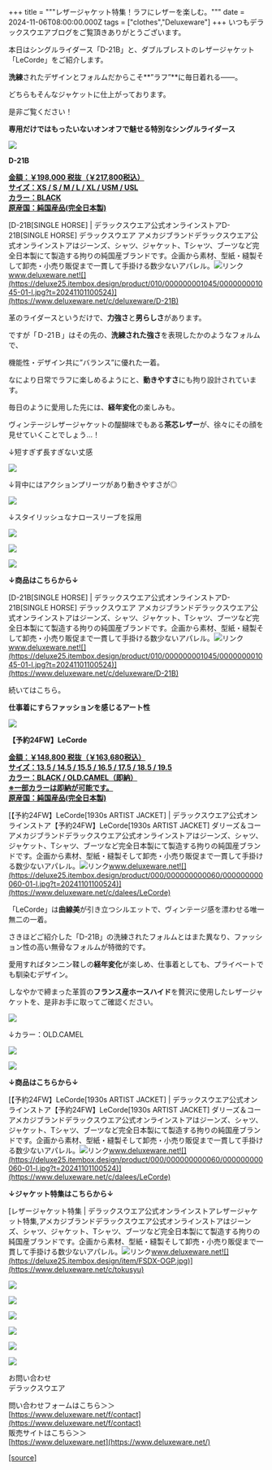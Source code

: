 +++
title = """レザージャケット特集！ラフにレザーを楽しむ。"""
date = 2024-11-06T08:00:00.000Z
tags = ["clothes","Deluxeware"]
+++
いつもデラックスウエアブログをご覧頂きありがとうございます。

本日はシングルライダース「D-21B」と、ダブルブレストのレザージャケット「LeCorde」をご紹介します。

**洗練**されたデザインとフォルムだからこそ**”ラフ”**に毎日着れる――。

どちらもそんなジャケットに仕上がっております。

是非ご覧ください！

**専用だけではもったいないオンオフで魅せる特別なシングルライダース**

[![](https://stat.ameba.jp/user_images/20241106/09/deluxeware/e5/be/j/o0800120015506741489.jpg)](https://stat.ameba.jp/user_images/20241106/09/deluxeware/e5/be/j/o0800120015506741489.jpg)

**D-21B**

**[金額：￥198,000 税抜（￥217,800税込）](https://www.deluxeware.net/c/deluxeware/D-21B)  
[サイズ：XS / S / M / L / XL / USM / USL](https://www.deluxeware.net/c/deluxeware/D-21B)  
[カラー：BLACK](https://www.deluxeware.net/c/deluxeware/D-21B)  
[原産国：純国産品(完全日本製)](https://www.deluxeware.net/c/deluxeware/D-21B)**

[D-21B\[SINGLE HORSE\] | デラックスウエア公式オンラインストアD-21B\[SINGLE HORSE\] デラックスウエア アメカジブランドデラックスウエア公式オンラインストアはジーンズ、シャツ、ジャケット、Tシャツ、ブーツなど完全日本製にて製造する拘りの純国産ブランドです。企画から素材、型紙・縫製そして卸売・小売り販促まで一貫して手掛ける数少ないアパレル。![リンク](https://c.stat100.ameba.jp/ameblo/symbols/v3.20.0/svg/gray/editor_link.svg)www.deluxeware.net![](https://deluxe25.itembox.design/product/010/000000001045/000000001045-01-l.jpg?t=20241101100524)](https://www.deluxeware.net/c/deluxeware/D-21B)

革のライダースというだけで、**力強さ**と**男らしさ**があります。

ですが「Ｄ-21Ｂ」はその先の、**洗練された強さ**を表現したかのようなフォルムで、

機能性・デザイン共に”バランス”に優れた一着。

なにより日常でラフに楽しめるようにと、**動きやすさ**にも拘り設計されています。

毎日のように愛用した先には、**経年変化**の楽しみも。

ヴィンテージレザージャケットの醍醐味でもある**茶芯レザー**が、徐々にその顔を見せていくことでしょう…！

↓短すぎず長すぎない丈感

[![](https://stat.ameba.jp/user_images/20241106/09/deluxeware/f3/99/j/o0800120015506741509.jpg)](https://stat.ameba.jp/user_images/20241106/09/deluxeware/f3/99/j/o0800120015506741509.jpg)

↓背中にはアクションプリーツがあり動きやすさが◎

[![](https://stat.ameba.jp/user_images/20241106/09/deluxeware/2f/7e/j/o0800120015506741663.jpg)](https://stat.ameba.jp/user_images/20241106/09/deluxeware/2f/7e/j/o0800120015506741663.jpg)

↓スタイリッシュなナロースリーブを採用

[![](https://stat.ameba.jp/user_images/20241017/15/deluxeware/97/18/j/o0800120015499004026.jpg)](https://stat.ameba.jp/user_images/20241017/15/deluxeware/97/18/j/o0800120015499004026.jpg)

[![](https://stat.ameba.jp/user_images/20241017/15/deluxeware/bf/fe/j/o0800120015499006331.jpg)](https://stat.ameba.jp/user_images/20241017/15/deluxeware/bf/fe/j/o0800120015499006331.jpg)

[![](https://stat.ameba.jp/user_images/20241106/16/deluxeware/4d/75/j/o0800080015506872624.jpg)](https://stat.ameba.jp/user_images/20241106/16/deluxeware/4d/75/j/o0800080015506872624.jpg)

**↓商品はこちらから↓**

[D-21B\[SINGLE HORSE\] | デラックスウエア公式オンラインストアD-21B\[SINGLE HORSE\] デラックスウエア アメカジブランドデラックスウエア公式オンラインストアはジーンズ、シャツ、ジャケット、Tシャツ、ブーツなど完全日本製にて製造する拘りの純国産ブランドです。企画から素材、型紙・縫製そして卸売・小売り販促まで一貫して手掛ける数少ないアパレル。![リンク](https://c.stat100.ameba.jp/ameblo/symbols/v3.20.0/svg/gray/editor_link.svg)www.deluxeware.net![](https://deluxe25.itembox.design/product/010/000000001045/000000001045-01-l.jpg?t=20241101100524)](https://www.deluxeware.net/c/deluxeware/D-21B)

続いてはこちら。

**仕事着にすらファッションを感じるアート性**

**[![](https://stat.ameba.jp/user_images/20241106/16/deluxeware/90/e1/j/o0700105015506872952.jpg)](https://stat.ameba.jp/user_images/20241106/16/deluxeware/90/e1/j/o0700105015506872952.jpg)**

**【予約24FW】LeCorde**

**[金額：￥148,800 税抜（￥163,680税込）](https://www.deluxeware.net/c/dalees/LeCorde)  
[サイズ：13.5 / 14.5 / 15.5 / 16.5 / 17.5 / 18.5 / 19.5](https://www.deluxeware.net/c/dalees/LeCorde)  
[カラー：BLACK / OLD.CAMEL（即納）](https://www.deluxeware.net/c/dalees/LeCorde)  
[※一部カラーは即納が可能です。](https://www.deluxeware.net/c/dalees/LeCorde)  
[原産国：純国産品(完全日本製)](https://www.deluxeware.net/c/dalees/LeCorde)**

[【予約24FW】LeCorde\[1930s ARTIST JACKET\] | デラックスウエア公式オンラインストア【予約24FW】LeCorde\[1930s ARTIST JACKET\] ダリーズ＆コー アメカジブランドデラックスウエア公式オンラインストアはジーンズ、シャツ、ジャケット、Tシャツ、ブーツなど完全日本製にて製造する拘りの純国産ブランドです。企画から素材、型紙・縫製そして卸売・小売り販促まで一貫して手掛ける数少ないアパレル。![リンク](https://c.stat100.ameba.jp/ameblo/symbols/v3.20.0/svg/gray/editor_link.svg)www.deluxeware.net![](https://deluxe25.itembox.design/product/000/000000000060/000000000060-01-l.jpg?t=20241101100524)](https://www.deluxeware.net/c/dalees/LeCorde)

「LeCorde」は**曲線美**が引き立つシルエットで、ヴィンテージ感を漂わせる唯一無二の一着。

さきほどご紹介した「D-21B」の洗練されたフォルムとはまた異なり、ファッション性の高い無骨なフォルムが特徴的です。

愛用すればタンニン鞣しの**経年変化**が楽しめ、仕事着としても、プライベートでも馴染むデザイン。

しなやかで締まった革質の**フランス産ホースハイド**を贅沢に使用したレザージャケットを、是非お手に取ってご確認ください。

![](https://deluxe25.itembox.design/product/000/000000000060/000000000060-01-l.jpg?t=20241101100524)

↓カラー：OLD.CAMEL

[![](https://stat.ameba.jp/user_images/20241106/16/deluxeware/3e/57/j/o0800106715506872958.jpg)](https://stat.ameba.jp/user_images/20241106/16/deluxeware/3e/57/j/o0800106715506872958.jpg)

[![](https://stat.ameba.jp/user_images/20241106/17/deluxeware/0a/15/j/o0800080015506873880.jpg)](https://stat.ameba.jp/user_images/20241106/17/deluxeware/0a/15/j/o0800080015506873880.jpg)

**↓商品はこちらから↓**

[【予約24FW】LeCorde\[1930s ARTIST JACKET\] | デラックスウエア公式オンラインストア【予約24FW】LeCorde\[1930s ARTIST JACKET\] ダリーズ＆コー アメカジブランドデラックスウエア公式オンラインストアはジーンズ、シャツ、ジャケット、Tシャツ、ブーツなど完全日本製にて製造する拘りの純国産ブランドです。企画から素材、型紙・縫製そして卸売・小売り販促まで一貫して手掛ける数少ないアパレル。![リンク](https://c.stat100.ameba.jp/ameblo/symbols/v3.20.0/svg/gray/editor_link.svg)www.deluxeware.net![](https://deluxe25.itembox.design/product/000/000000000060/000000000060-01-l.jpg?t=20241101100524)](https://www.deluxeware.net/c/dalees/LeCorde)

**↓ジャケット特集はこちらから↓**

[レザージャケット特集 | デラックスウエア公式オンラインストアレザージャケット特集,アメカジブランドデラックスウエア公式オンラインストアはジーンズ、シャツ、ジャケット、Tシャツ、ブーツなど完全日本製にて製造する拘りの純国産ブランドです。企画から素材、型紙・縫製そして卸売・小売り販促まで一貫して手掛ける数少ないアパレル。![リンク](https://c.stat100.ameba.jp/ameblo/symbols/v3.20.0/svg/gray/editor_link.svg)www.deluxeware.net![](https://deluxe25.itembox.design/item/FSDX-OGP.jpg)](https://www.deluxeware.net/c/tokusyu)

[![](https://stat.ameba.jp/user_images/20241029/15/deluxeware/ac/ef/j/o1200050015503631118.jpg?caw=800)](https://www.deluxeware.net/f/STACKMAN)

[![](https://stat.ameba.jp/user_images/20241029/15/deluxeware/07/cc/j/o1200050015503632904.jpg?caw=800)](https://www.deluxeware.net/c/akita)

[![](https://stat.ameba.jp/user_images/20240614/12/deluxeware/fb/b4/j/o0800026015451324172.jpg?caw=800)](https://www.deluxeware.net/c/2024FWreserveall)

[![](https://stat.ameba.jp/user_images/20240315/15/deluxeware/04/7f/j/o0800026015413271803.jpg?caw=800)](https://www.instagram.com/deluxeware/?hl=ja)

[![](https://stat.ameba.jp/user_images/20220415/12/deluxeware/3b/ce/j/o0800026015103175481.jpg?caw=800)](https://www.deluxeware.net/f/headstore)

[![](https://stat.ameba.jp/user_images/20220415/12/deluxeware/d7/c6/j/o0800026015103175487.jpg?caw=800)](https://www.deluxeware.net/)

お問い合わせ  
デラックスウエア

問い合わせフォームはこちら＞＞  
[https://www.deluxeware.net/f/contact](https://www.deluxeware.net/f/contact)  
販売サイトはこちら＞＞  
[https://www.deluxeware.net](https://www.deluxeware.net/)

[[source]](https://ameblo.jp/deluxeware/entry-12874038233.html)

